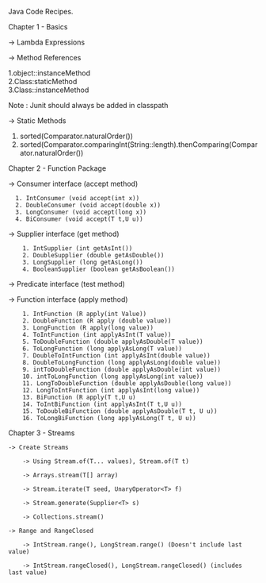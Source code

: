 Java Code Recipes.

Chapter 1 - Basics

   -> Lambda Expressions
 
   -> Method References 
   
   1.object::instanceMethod   
   2.Class:staticMethod  
   3.Class::instanceMethod
 
 Note : Junit should always be added in classpath 
 
   -> Static Methods
   1. sorted(Comparator.naturalOrder()) 
   2. sorted(Comparator.comparingInt(String::length).thenComparing(Comparator.naturalOrder())
   
Chapter 2 - Function Package

   -> Consumer interface (accept method)
   
      1. IntConsumer (void accept(int x))
      2. DoubleConsumer (void accept(double x))
      3. LongConsumer (void accept(long x))
      4. BiConsumer (void accept(T t,U u))
      
   -> Supplier interface (get method)
   
		1. IntSupplier (int getAsInt())
		2. DoubleSupplier (double getAsDouble())
		3. LongSupplier (long getAsLong())
		4. BooleanSupplier (boolean getAsBoolean())
   
   -> Predicate interface (test method)
   
   -> Function interface (apply method)
		
		1. IntFunction (R apply(int Value))
		2. DoubleFunction (R apply (double value))
		3. LongFunction (R apply(long value))
		4. ToIntFunction (int applyAsInt(T value))
		5. ToDoubleFunction (double applyAsDouble(T value))
		6. ToLongFunction (long applyAsLong(T value))
		7. DoubleToIntFunction (int applyAsInt(double value))
		8. DoubleToLongFunction (long applyAsLong(double value))
		9. intToDoubleFunction (double applyAsDouble(int value))
		10. intToLongFunction (long applyAsLong(int value))
		11. LongToDoubleFunction (double applyAsDouble(long value))
		12. LongToIntFunction (int applyAsInt(long value))
		13. BiFunction (R apply(T t,U u)
		14. ToIntBiFunction (int applyAsInt(T t,U u))
		15. ToDoubleBiFunction (double applyAsDouble(T t, U u))
		16. ToLongBiFunction (long applyAsLong(T t, U u))
 
 Chapter 3 - Streams
 
 	-> Create Streams 
 		
 		-> Using Stream.of(T... values), Stream.of(T t)
 		
 		-> Arrays.stream(T[] array)
 		
 		-> Stream.iterate(T seed, UnaryOperator<T> f)
 		
 		-> Stream.generate(Supplier<T> s)
 		
 		-> Collections.stream()
 		
 	-> Range and RangeClosed
 		
 		-> IntStream.range(), LongStream.range() (Doesn't include last value)
 		
 		-> IntStream.rangeClosed(), LongStream.rangeClosed() (includes last value)
 		